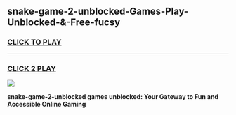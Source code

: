 
## snake-game-2-unblocked-Games-Play-Unblocked-&-Free-fucsy
<h3>
<a href="https://premium76.site?title=snake-game-2-unblocked&ref=24A">CLICK TO PLAY</a></h3>
<hr>

<h3>
<a href="https://premium76.site?title=snake-game-2-unblocked&ref=24A">CLICK 2 PLAY</a>
  
</h3>

<a href="https://premium76.site?title=snake-game-2-unblocked&ref=24A"><img src="https://clearcache.store/games.png"></a>


**snake-game-2-unblocked games unblocked: Your Gateway to Fun and Accessible Online Gaming**

